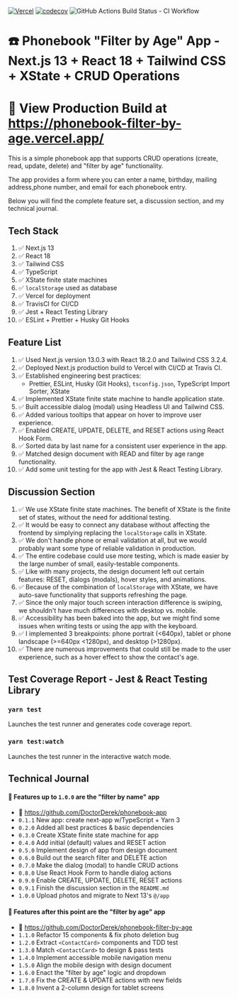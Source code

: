 [![Vercel](https://therealsujitk-vercel-badge.vercel.app/?app=phonebook-filter-by-age)](https://phonebook-filter-by-age.vercel.app/) [![codecov](https://codecov.io/gh/DoctorDerek/phonebook-filter-by-age/branch/main/graph/badge.svg?token=7VDUW7TGZN)](https://codecov.io/gh/DoctorDerek/phonebook-filter-by-age) ![GitHub Actions Build Status - CI Workflow](https://github.com/DoctorDerek/phonebook-filter-by-age/actions/workflows/ci.yml/badge.svg)


# ☎️ Phonebook "Filter by Age" App - Next.js 13 + React 18 + Tailwind CSS + XState + CRUD Operations

# 👀 View Production Build at https://phonebook-filter-by-age.vercel.app/

This is a simple phonebook app that supports CRUD operations (create, read, update, delete) and "filter by age" functionality.

The app provides a form where you can enter a name, birthday, mailing address,phone number, and email for each phonebook entry.

Below you will find the complete feature set, a discussion section, and my technical journal.

## Tech Stack

1. ✅ Next.js 13
1. ✅ React 18
1. ✅ Tailwind CSS
1. ✅ TypeScript
1. ✅ XState finite state machines
1. ✅ `localStorage` used as database
1. ✅ Vercel for deployment
1. ✅ TravisCI for CI/CD
1. ✅ Jest + React Testing Library
1. ✅ ESLint + Prettier + Husky Git Hooks

## Feature List

1. ✅ Used Next.js version 13.0.3 with React 18.2.0 and Tailwind CSS 3.2.4.
1. ✅ Deployed Next.js production build to Vercel with CI/CD at Travis CI.
1. ✅ Established engineering best practices:
   - Prettier, ESLint, Husky (Git Hooks), `tsconfig.json`, TypeScript Import Sorter, XState
1. ✅ Implemented XState finite state machine to handle application state.
1. ✅ Built accessible dialog (modal) using Headless UI and Tailwind CSS.
1. ✅ Added various tooltips that appear on hover to improve user experience.
1. ✅ Enabled CREATE, UPDATE, DELETE, and RESET actions using React Hook Form.
1. ✅ Sorted data by last name for a consistent user experience in the app.
1. ✅ Matched design document with READ and filter by age range functionality.
1. ✅ Add some unit testing for the app with Jest & React Testing Library.

## Discussion Section

1. ✅ We use XState finite state machines. The benefit of XState is the finite set of states, without the need for additional testing.
2. ✅ It would be easy to connect any database without affecting the frontend by simplying replacing the `localStorage` calls in XState.
3. ✅ We don't handle phone or email validation at all, but we would probably want some type of reliable validation in production.
4. ✅ The entire codebase could use more testing, which is made easier by the large number of small, easily-testable components.
5. ✅ Like with many projects, the design document left out certain features: RESET, dialogs (modals), hover styles, and animations.
6. ✅ Because of the combination of `localStorage` with XState, we have auto-save functionality that supports refreshing the page.
7. ✅ Since the only major touch screen interaction difference is swiping, we shouldn't have much differences with desktop vs. mobile.
8. ✅ Accessibility has been baked into the app, but we might find some issues when writing tests or using the app with the keyboard.
9. ✅ I implemented 3 breakpoints: phone portrait (<640px), tablet or phone landscape (>=640px <1280px), and desktop (>1280px).
10. ✅ There are numerous improvements that could still be made to the user experience, such as a hover effect to show the contact's age.

## Test Coverage Report - Jest & React Testing Library

### `yarn test`

Launches the test runner and generates code coverage report.

### `yarn test:watch`

Launches the test runner in the interactive watch mode.

## Technical Journal

#### 🧠 Features up to `1.0.0` are the "filter by name" app

- 🔽 https://github.com/DoctorDerek/phonebook-app
- `0.1.1` New app: create next-app w/TypeScript + Yarn 3
- `0.2.0` Added all best practices & basic dependencies
- `0.3.0` Create XState finite state machine for app
- `0.4.0` Add initial (default) values and RESET action
- `0.5.0` Implement design of app from design document
- `0.6.0` Build out the search filter and DELETE action
- `0.7.0` Make the dialog (modal) to handle CRUD actions
- `0.8.0` Use React Hook Form to handle dialog actions
- `0.9.0` Enable CREATE, UPDATE, DELETE, RESET actions
- `0.9.1` Finish the discussion section in the `README.md`
- `1.0.0` Upload photos and migrate to Next 13's `@/app`

#### 🧠 Features after this point are the "filter by age" app

- 🔽 https://github.com/DoctorDerek/phonebook-filter-by-age
- `1.1.0` Refactor 15 components & fix photo deletion bug
- `1.2.0` Extract `<ContactCard>` components and TDD test
- `1.3.0` Match `<ContactCard>` to design & pass tests
- `1.4.0` Implement accessible mobile navigation menu
- `1.5.0` Align the mobile design with design document
- `1.6.0` Enact the "filter by age" logic and dropdown
- `1.7.0` Fix the CREATE & UPDATE actions with new fields
- `1.8.0` Invent a 2-column design for tablet screens
